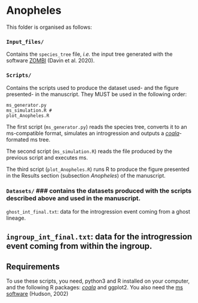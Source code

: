 # Anopheles

This folder is organised as follows: 

### **`Input_files/`** ###

Contains the `species_tree` file, _i.e._ the input tree generated with the software [ZOMBI](https://github.com/AADavin/Zombi) (Davin et al. 2020).
  
### **`Scripts/`** ###

Contains the scripts used to produce the dataset used- and the figure presented- in the manuscript. They MUST be used in the following order:  

```shell
ms_generator.py 
ms_simulation.R #
plot_Anopheles.R
```

The first script (`ms_generator.py`) reads the species tree, converts it to an ms-compatible format, simulates an introgression and outputs a [_coala_](https://github.com/statgenlmu/coala)-formated ms tree. 

The second script (`ms_simulation.R`) reads the file produced by the previous script and executes ms. 

The third script (`plot_Anopheles.R`) runs R to produce the figure presented in the Results section (subsection _Anopheles_) of the manuscript.

### **`Datasets/`** ### contains the datasets produced with the scripts described above and used in the manuscript.

`ghost_int_final.txt`: data for the introgression event coming from a ghost lineage.

`ingroup_int_final.txt`: data for the introgression event coming from within the ingroup.
--------------------------------------------------
## Requirements

To use these scripts, you need, python3 and R installed on your computer, and the following R packages: [_coala_](https://github.com/statgenlmu/coala) and ggplot2. You also need the [ms software](http://home.uchicago.edu.inee.bib.cnrs.fr/~rhudson1/source/mksamples.html) (Hudson, 2002)

